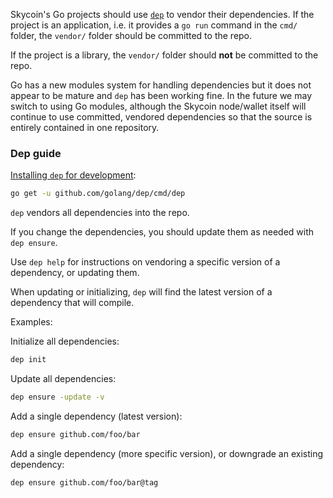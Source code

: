 Skycoin's Go projects should use [`dep`](https://github.com/golang/dep) to vendor their dependencies.  If the project is an application, i.e. it provides a `go run` command in the `cmd/` folder, the `vendor/` folder should be committed to the repo.

If the project is a library, the `vendor/` folder should **not** be committed to the repo.

Go has a new modules system for handling dependencies but it does not appear to be mature and `dep` has been working fine. In the future we may switch to using Go modules, although the Skycoin node/wallet itself will continue to use committed, vendored dependencies so that the source is entirely contained in one repository.

### Dep guide

[Installing `dep` for development](https://github.com/golang/dep/blob/master/docs/installation.md#development):

```sh
go get -u github.com/golang/dep/cmd/dep
```

`dep` vendors all dependencies into the repo.

If you change the dependencies, you should update them as needed with `dep ensure`.

Use `dep help` for instructions on vendoring a specific version of a dependency, or updating them.

When updating or initializing, `dep` will find the latest version of a dependency that will compile.

Examples:

Initialize all dependencies:

```sh
dep init
```

Update all dependencies:

```sh
dep ensure -update -v
```

Add a single dependency (latest version):

```sh
dep ensure github.com/foo/bar
```

Add a single dependency (more specific version), or downgrade an existing dependency:

```sh
dep ensure github.com/foo/bar@tag
```
